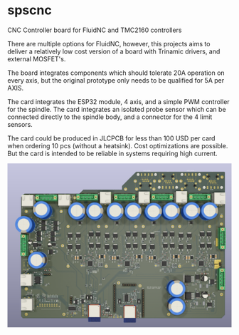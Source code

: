# spscnc
CNC Controller board for FluidNC and TMC2160 controllers

There are multiple options for FluidNC, however, this projects aims to
deliver a relatively low cost version of a board with Trinamic drivers, and external MOSFET's.

The board integrates components which should tolerate 20A operation on every axis, but the original prototype only needs to be qualified for 5A per AXIS.

The card integrates the ESP32 module, 4 axis, and a simple PWM controller for the spindle. The card integrates an isolated probe sensor which can be connected directly to the spindle body, and a connector for the 4 limit sensors.

The card could be produced in JLCPCB for less than 100 USD per card when ordering 10 pcs (without a heatsink). Cost optimizations are possible. But the card is intended to be reliable in systems requiring high current.

<img src="https://github.com/spsspssps/spscnc/blob/main/pcb.render.1.0.0.png" width="600">
